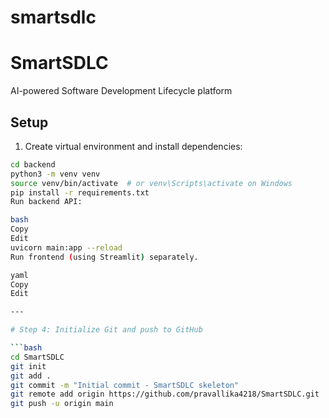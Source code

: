 # smartsdlc
# SmartSDLC

AI-powered Software Development Lifecycle platform

## Setup

1. Create virtual environment and install dependencies:

```bash
cd backend
python3 -m venv venv
source venv/bin/activate  # or venv\Scripts\activate on Windows
pip install -r requirements.txt
Run backend API:

bash
Copy
Edit
uvicorn main:app --reload
Run frontend (using Streamlit) separately.

yaml
Copy
Edit

---

# Step 4: Initialize Git and push to GitHub

```bash
cd SmartSDLC
git init
git add .
git commit -m "Initial commit - SmartSDLC skeleton"
git remote add origin https://github.com/pravallika4218/SmartSDLC.git
git push -u origin main
